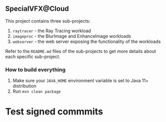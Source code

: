 ## SpecialVFX@Cloud

This project contains three sub-projects:

1. `raytracer` - the Ray Tracing workload
2. `imageproc` - the BlurImage and EnhanceImage workloads
3. `webserver` - the web server exposing the functionality of the workloads

Refer to the `README.md` files of the sub-projects to get more details about each specific sub-project.

### How to build everything

1. Make sure your `JAVA_HOME` environment variable is set to Java 11+ distribution
2. Run `mvn clean package`

# Test signed commmits
